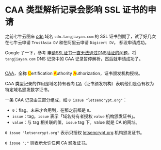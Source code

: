 # CAA 类型解析记录会影响 SSL 证书的申请

之前七牛云图床 [cdn](https://en.wikipedia.org/wiki/Content\_delivery\_network) 域名 `cdn.tangjiayan.com` 的 SSL 证书到期了，试了好几次在七牛云申请 `TrustAsia DV` 和在阿里云申请 `Digicert DV`， 都没申请成功。

Google 了一下，参考 [申请SSL证书一直无法通过DNS验证的问题](https://www.tangruiping.com/post/ssl-certificate-dns.html)，将 `tangjiayan.com` DNS 记录中的 CAA 记录暂停解析，然后就申请成功了。

<figure><img src="https://cdn.tangjiayan.com/notes/default/CAA-record.png" alt=""><figcaption></figcaption></figure>

[CAA](https://en.wikipedia.org/wiki/DNS\_Certification\_Authority\_Authorization)，全称 <mark style="color:red;">C</mark>ertification <mark style="color:red;">A</mark>uthority <mark style="color:red;">A</mark>uthorization，证书颁发机构授权。

CAA 类型记录的作用是域名持有者向 [CA](https://en.wikipedia.org/wiki/Certificate\_authority)（证书颁发机构）表明他们是否有权为特定域名颁发数字证书。

一条 CAA 记录由三部分组成，如 `0 issue "letsencrypt.org"`：

* `0`：flag。未来才会用到，在那之前都是 `0`。
* `issue`：tag。`issue` 表示「域名持有者授权 `value` 机构颁发证书」。
* `value`：与 tag 相关联的值，`issue` tag 下，value 就是 CA 的网址。

`0 issue "letsencrypt.org"` 表示只授权 [letsencrypt.org](https://letsencrypt.org/) 机构颁发证书。

`0 issue ";"` 则表示允许任何 CA 颁发证书。
